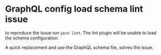 # GraphQL config load schema lint issue

to reproduce the issue run `yarn lint`. The lint plugin will be unable to load the schema configuration.

A quick replacement and use the GraphQL schema file, solves the issue.
